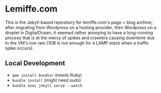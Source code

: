 # Lemiffe.com

This is the Jekyll-based repository for lemiffe.com's page + blog archive; after migrating from Wordpress on a hosting provider, then Wordpress on a droplet in DigitalOcean, it seemed rather annoying to have a long-running process that is at the mercy of spikes and crawlers causing downtime due to the VM's low ram (1GB is not enough for a LAMP stack when a traffic spike occurs).

## Local Development

- `gem install bundler` (needs Ruby)
- `bundle install` (might need sudo)
- `bundle exec jekyll serve --watch`
